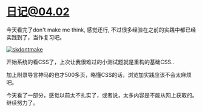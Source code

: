 # 日记@04.02

今天看完了don't make me think, 感觉还行, 不过很多经验在之前的实践中都已经实践到了，当作复习吧。

[![skdontmake](https://attachment.soulteary.com/2012/04/03/skdontmake.jpg "skdontmake")](https://attachment.soulteary.com/2012/04/03/skdontmake.jpg)

开始系统的看CSS了，上次让我很难过的小测试题就是重构的基础CSS..

加上附录导言神马的也才500多页，略懂CSS的话，浏览加实践应该不会太麻烦吧。

今天看了一部分，感觉以前太不扎实了，或者说，太多内容是不能从网上获取的。 继续努力了。


